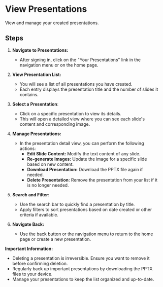 # View Presentations

View and manage your created presentations.

## Steps

1. **Navigate to Presentations:**
   - After signing in, click on the "Your Presentations" link in the navigation menu or on the home page.

2. **View Presentation List:**
   - You will see a list of all presentations you have created.
   - Each entry displays the presentation title and the number of slides it contains.

3. **Select a Presentation:**
   - Click on a specific presentation to view its details.
   - This will open a detailed view where you can see each slide's content and corresponding image.

4. **Manage Presentations:**
   - In the presentation detail view, you can perform the following actions:
     - **Edit Slide Content:** Modify the text content of any slide.
     - **Re-generate Images:** Update the image for a specific slide based on new content.
     - **Download Presentation:** Download the PPTX file again if needed.
     - **Delete Presentation:** Remove the presentation from your list if it is no longer needed.

5. **Search and Filter:**
   - Use the search bar to quickly find a presentation by title.
   - Apply filters to sort presentations based on date created or other criteria if available.

6. **Navigate Back:**
   - Use the back button or the navigation menu to return to the home page or create a new presentation.

**Important Information:**
- Deleting a presentation is irreversible. Ensure you want to remove it before confirming deletion.
- Regularly back up important presentations by downloading the PPTX files to your device.
- Manage your presentations to keep the list organized and up-to-date.